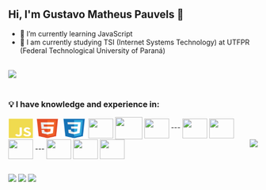 ## Hi, I'm Gustavo Matheus Pauvels 👋

- 🌱 I’m currently learning JavaScript
- 🌱 I am currently studying TSI (Internet Systems Technology) at UTFPR (Federal Technological University of Paraná)

<br>

<div>
  <img height="180em" src="https://github-readme-stats.vercel.app/api/top-langs/?username=mpGustavo06&layout=compact&theme=tokyonight" />
</div>

<br>

### 💡 I have knowledge and experience in:
<div style="display: inline_block">
  <img align="center" height="40" width="50"src="https://raw.githubusercontent.com/devicons/devicon/master/icons/javascript/javascript-plain.svg">
  <img align="center" height="40" width="50" src="https://raw.githubusercontent.com/devicons/devicon/master/icons/html5/html5-original.svg">
  <img align="center" height="40" width="50" src="https://raw.githubusercontent.com/devicons/devicon/master/icons/css3/css3-original.svg">
  <img align="center" height="40" width="50" src="https://cdn.jsdelivr.net/gh/devicons/devicon@latest/icons/java/java-original.svg" />
  <img align="center" height="45" width="55" src="https://cdn.jsdelivr.net/gh/devicons/devicon@latest/icons/php/php-original.svg" />
  <img align="center" height="40" width="50" src="https://cdn.jsdelivr.net/gh/devicons/devicon@latest/icons/angularjs/angularjs-original.svg" />
  ---
  <img align="center" height="40" width="50" src="https://cdn.jsdelivr.net/gh/devicons/devicon@latest/icons/bootstrap/bootstrap-original.svg" />
  <img align="center" height="40" width="50" src="https://cdn.jsdelivr.net/gh/devicons/devicon@latest/icons/laravel/laravel-original.svg" />
  <img align="center" height="40" width="50" src="https://cdn.jsdelivr.net/gh/devicons/devicon@latest/icons/spring/spring-original.svg" />
  ---
  <img align="center" height="40" width="50" src="https://cdn.jsdelivr.net/gh/devicons/devicon@latest/icons/mysql/mysql-original.svg" />
  <img align="center" height="40" width="50" src="https://cdn.jsdelivr.net/gh/devicons/devicon@latest/icons/postgresql/postgresql-original.svg" />
  <img align="center" height="40" width="50" src="https://cdn.jsdelivr.net/gh/devicons/devicon@latest/icons/postman/postman-original.svg" />
  <img align="right" src="https://media4.giphy.com/media/a5Ssl88TdWifT6WL9p/100w.webp?cid=ecf05e47u9pq543dt9ez1tl0g2wg8qsy1fzzzxrqfhdpwzre&ep=v1_stickers_search&rid=100w.webp&ct=s"/>
</div>

##

<a href="https://www.instagram.com/g._.gug/" target="_blank"><img src="https://img.shields.io/badge/-Instagram-%23E4405F?style=for-the-badge&logo=instagram&logoColor=white" target="_blank"></a>
<a href = "mailto:myth.gustavo06@gmail.com"><img src="https://img.shields.io/badge/-Gmail-%23333?style=for-the-badge&logo=gmail&logoColor=white" target="_blank"></a>
<a href="https://www.linkedin.com/in/gmpauvels/" target="_blank"><img src="https://img.shields.io/badge/-LinkedIn-%230077B5?style=for-the-badge&logo=linkedin&logoColor=white" target="_blank"></a> 
